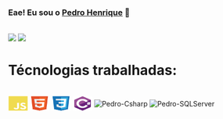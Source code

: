### Eae! Eu sou o <a href="https://github.com/DevPedroHSilva/">Pedro Henrique</a> 👋
<br/>
<div style="display: inline_block; width:100%">
  <img style="width:50%;display: inline_block " src="https://github-readme-stats.vercel.app/api?username=DevPedroHSilva&show_icons=true&include_all_commits=true&count_private=true"/>
  <img style="width:50% display: inline_block" src="https://github-readme-stats.vercel.app/api/top-langs/?username=DevPedroHSilva&layout=compact&langs_count=7"/>
</div>
<h1>Técnologias trabalhadas:</h1>
<div style="display: inline_block">
<br>
  <img align="center" title="JavaScript" alt="Pedro-Js" height="30" width="40" src="https://raw.githubusercontent.com/devicons/devicon/master/icons/javascript/javascript-plain.svg">
  <img align="center" title="HTML5" alt="Pedro-HTML" height="30" width="40" src="https://raw.githubusercontent.com/devicons/devicon/master/icons/html5/html5-original.svg">
  <img align="center" title="CCS3" alt="Pedro-CSS" height="30" width="40" src="https://raw.githubusercontent.com/devicons/devicon/master/icons/css3/css3-original.svg">
  <img align="center" title="C#" alt="Pedro-Csharp" height="30" width="40" src="https://raw.githubusercontent.com/devicons/devicon/master/icons/csharp/csharp-original.svg">
  <img align="center" title="C#" alt="Pedro-Csharp" height="30" width="40" src="[https://raw.githubusercontent.com/devicons/devicon/master/icons/csharp/Angular.svg](https://img.icons8.com/?size=100&id=l9a5tcSnBwcf&format=png&color=000000)">
  <img align="center" title="SqlServer" alt="Pedro-SQLServer" height="30" width="40" src="https://img.icons8.com/external-flat-juicy-fish/60/000000/external-sql-coding-and-development-flat-flat-juicy-fish.png"/>
</div>


  ##
